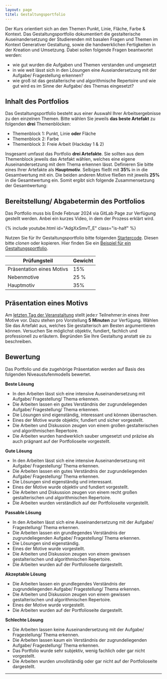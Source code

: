 ```yaml
---
layout: page
titel: Gestaltungsportfolio
---
```


Der Kurs orientiert sich an den Themen Punkt, Linie, Fläche, Farbe & Kontext. Das Gestaltungsportfolio dokumentiert die gestalterische Auseinandersetzung der Studierenden mit basalen Fragen und Themen im Kontext Generativer Gestaltung, sowie die handwerklichen Fertigkeiten in der Kreation und Umsetzung. Dabei sollen folgende Fragen beantwortet werden:

- wie gut wurden die Aufgaben und Themen verstanden und umgesetzt
- in wie weit lässt sich in den Lösungen eine Auseiandersetzung mit der Aufgabe/ Fragestellung erkennen?
- wie groß ist das gestalterische und algorithmische Repertoire und wie gut wird es im Sinne der Aufgabe/ des Themas eingesetzt?

## Inhalt des Portfolios

Das Gestaltungsportfolio besteht aus einer Auswahl Ihrer Arbeitsergebnisse zu den einzelnen Themen. Bitte wählen Sie jeweils **das beste Artefakt** zu folgenden **drei** Themenblöcken:

- Themenblock 1: Punkt, Linie **oder** Fläche
- Themenblock 2: Farbe 
- Themenblock 3: Freie Arbeit (Hackday 1 & 2)

Insgesamt umfasst das Portfolio **drei Artefakte**. Sie sollten aus dem Themenblock jeweils das Artefakt wählen, welches eine eigene Auseinandersetzung mit dem Thema erkennen lässt. Definieren Sie bitte eines Ihrer Artefakte als **Hauptmotiv**. Selbiges fließt mit **35%** in in die Gesamtwertung mit ein. Die beiden anderen Motive fließen mit jeweils **25%** in die Gesamtwertung ein. Somit ergibt sich folgende Zusammensetzung der Gesamtwertung:



## Bereitstellung/ Abgabetermin des Portfolios
Das Portfolio muss bis Ende Februar 2024 via GitLab Page zur Verfügung gestellt werden. Anbei ein kurzes Video, in dem der Prozess erklärt wird.

{% include youtube.html id="AdgXxSmvT_E" class="is-half" %}

Nutzen Sie für Ihr Gestaltungsportfolio bitte folgenden [Startercode](https://git.coco.study/students/ws2324/df12-generative-gestaltung/startercode-gestaltungsportfolio-ws202324). Diesen bitte *clonen* oder kopieren. Hier finden Sie ein [Beispiel für ein Gestaltungsportfolio](https://cnoss.pages.coco.study/startercode-gestaltungsportfolio-ws202324/). 

| Prüfungsteil | Gewicht |
| ------------- |:-------------|
| Präsentation eines Motivs      | 15% |
| Nebenmotive    | 25 % |
| Hauptmotiv | 35% |



## Präsentation eines Motivs

Am [letzten Tag der Veranstaltung](/generative-gestaltung/lehrveranstaltungen/014-pruefung/) stellt jede:r Teilnehmer:in eines ihrer Motive vor. Dazu stehen pro Vorstellung **5 Minuten** zur Verfügung. Wählen Sie das Artefakt aus, welches Sie gestalterisch am Besten argumentieren können. Versuchen Sie möglichst objektiv, fundiert, fachlich und professionell zu erläutern. Begründen Sie Ihre Gestaltung anstatt sie zu beschreiben.

## Bewertung

Das Portfolio und die zugehörige Präsentation werden auf Basis des folgenden Niveaustufenmodells bewertet.

**Beste Lösung**
- In den Arbeiten lässt sich eine intensive Auseinandersetzung mit Aufgabe/ Fragestellung/ Thema erkennen.
- Die Arbeiten lassen ein gutes Verständnis der zugrundeliegenden Aufgabe/ Fragestellung/ Thema erkennen.
- Die Lösungen sind eigenständig, interessant und können überraschen.
- Eines der Motive wurde objektiv, fundiert und sicher vorgestellt.
- Die Arbeiten und Diskussion zeugen von einem großen gestalterischen und algorithmischen Repertoire.
- Die Arbeiten wurden handwerklich sauber umgesetzt und präzise als auch prägnant auf der Portfolioseite vorgestellt.

**Gute Lösung**
- In den Arbeiten lässt sich eine intensive Auseinandersetzung mit Aufgabe/ Fragestellung/ Thema erkennen.
- Die Arbeiten lassen ein gutes Verständnis der zugrundeliegenden Aufgabe/ Fragestellung/ Thema erkennen.
- Die Lösungen sind eigenständig und interessant.
- Eines der Motive wurde objektiv und fundiert vorgestellt.
- Die Arbeiten und Diskussion zeugen von einem recht großen gestalterischen und algorithmischen Repertoire.
- Die Arbeiten wurden verständlich auf der Portfolioseite vorgestellt.

**Passable Lösung**
- In den Arbeiten lässt sich eine Auseinandersetzung mit der Aufgabe/ Fragestellung/ Thema erkennen.
- Die Arbeiten lassen ein grundlegendes Verständnis der zugrundeliegenden Aufgabe/ Fragestellung/ Thema erkennen.
- Die Lösungen sind eigenständig.
- Eines der Motive wurde vorgestellt.
- Die Arbeiten und Diskussion zeugen von einem gewissen gestalterischen und algorithmischen Repertoire.
- Die Arbeiten wurden auf der Portfolioseite dargestellt.

**Akzeptable Lösung**
- Die Arbeiten lassen ein grundlegendes Verständnis der zugrundeliegenden Aufgabe/ Fragestellung/ Thema erkennen.
- Die Arbeiten und Diskussion zeugen von einem gewissen gestalterischen und algorithmischen Repertoire.
- Eines der Motive wurde vorgestellt.
- Die Arbeiten wurden auf der Portfolioseite dargestellt.

**Schlechte Lösung**
- Die Arbeiten lassen keine Auseinandersetzung mit der Aufgabe/ Fragestellung/ Thema erkennen.
- Die Arbeiten lassen kaum ein Verständnis der zugrundeliegenden Aufgabe/ Fragestellung/ Thema erkennen.
- Das Portfolio wurde sehr subjektiv, wenig fachlich oder gar nicht vorgestellt.
- Die Arbeiten wurden unvollständig oder gar nicht auf der Portfolioseite dargestellt.

--- 
